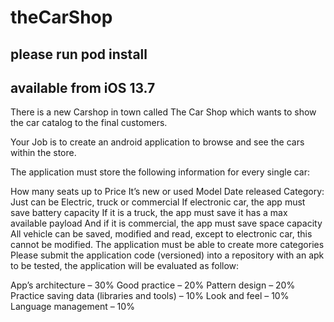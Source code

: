# theCarShop


please run pod install
--
available from iOS 13.7
--
There is a new Carshop in town called The Car Shop which wants to show the car catalog to the final customers.

Your Job is to create an android application to browse and see the cars within the store.

The application must store the following information for every single car:

How many seats up to
Price
It’s new or used
Model
Date released
Category:
Just can be Electric, truck or commercial
If electronic car, the app must save battery capacity
If it is a truck, the app must save it has a max available payload
And if it is commercial, the app must save space capacity
All vehicle can be saved, modified and read, except to electronic car, this cannot be modified.
The application must be able to create more categories
Please submit the application code (versioned) into a repository with an apk to be tested, the application will be evaluated as follow:

App’s architecture – 30%
Good practice – 20%
Pattern design – 20%
Practice saving data (libraries and tools) – 10%
Look and feel – 10%
Language management – 10%
